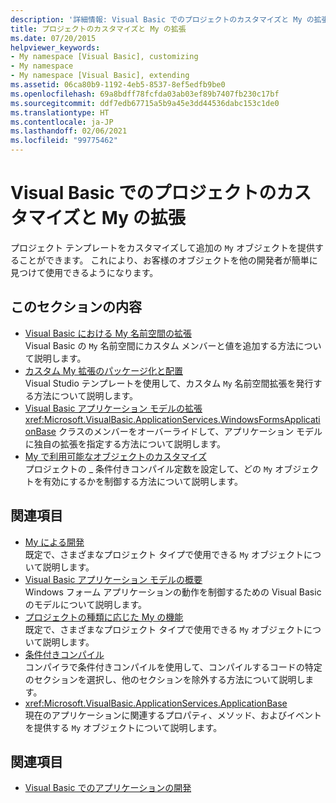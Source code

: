 ```yaml
---
description: '詳細情報: Visual Basic でのプロジェクトのカスタマイズと My の拡張'
title: プロジェクトのカスタマイズと My の拡張
ms.date: 07/20/2015
helpviewer_keywords:
- My namespace [Visual Basic], customizing
- My namespace
- My namespace [Visual Basic], extending
ms.assetid: 06ca80b9-1192-4eb5-8537-8ef5edfb9be0
ms.openlocfilehash: 69a8bdff78fcfda03ab03ef89b7407fb230c17bf
ms.sourcegitcommit: ddf7edb67715a5b9a45e3dd44536dabc153c1de0
ms.translationtype: HT
ms.contentlocale: ja-JP
ms.lasthandoff: 02/06/2021
ms.locfileid: "99775462"
---
```

# <a name="customizing-projects-and-extending-my-with-visual-basic"></a>Visual Basic でのプロジェクトのカスタマイズと My の拡張

プロジェクト テンプレートをカスタマイズして追加の `My` オブジェクトを提供することができます。 これにより、お客様のオブジェクトを他の開発者が簡単に見つけて使用できるようになります。

## <a name="in-this-section"></a>このセクションの内容

- [Visual Basic における My 名前空間の拡張](extending-the-my-namespace.md)  
 Visual Basic の `My` 名前空間にカスタム メンバーと値を追加する方法について説明します。
- [カスタム My 拡張のパッケージ化と配置](packaging-and-deploying-custom-my-extensions.md)  
 Visual Studio テンプレートを使用して、カスタム `My` 名前空間拡張を発行する方法について説明します。
- [Visual Basic アプリケーション モデルの拡張](extending-the-visual-basic-application-model.md)  
 <xref:Microsoft.VisualBasic.ApplicationServices.WindowsFormsApplicationBase> クラスのメンバーをオーバーライドして、アプリケーション モデルに独自の拡張を指定する方法について説明します。
- [My で利用可能なオブジェクトのカスタマイズ](customizing-which-objects-are-available-in-my.md)  
 プロジェクトの \_ 条件付きコンパイル定数を設定して、どの `My` オブジェクトを有効にするかを制御する方法について説明します。

## <a name="related-sections"></a>関連項目

- [My による開発](../development-with-my/index.md)  
 既定で、さまざまなプロジェクト タイプで使用できる `My` オブジェクトについて説明します。
- [Visual Basic アプリケーション モデルの概要](../development-with-my/overview-of-the-visual-basic-application-model.md)  
 Windows フォーム アプリケーションの動作を制御するための Visual Basic のモデルについて説明します。
- [プロジェクトの種類に応じた My の機能](../development-with-my/how-my-depends-on-project-type.md)  
 既定で、さまざまなプロジェクト タイプで使用できる `My` オブジェクトについて説明します。
- [条件付きコンパイル](../../programming-guide/program-structure/conditional-compilation.md)  
 コンパイラで条件付きコンパイルを使用して、コンパイルするコードの特定のセクションを選択し、他のセクションを除外する方法について説明します。
- <xref:Microsoft.VisualBasic.ApplicationServices.ApplicationBase>  
 現在のアプリケーションに関連するプロパティ、メソッド、およびイベントを提供する `My` オブジェクトについて説明します。

## <a name="see-also"></a>関連項目

- [Visual Basic でのアプリケーションの開発](../index.md)
